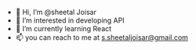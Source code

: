 - 👋 Hi, I’m @sheetal Joisar
- 👀 I’m interested in developing API
- 🌱 I’m currently learning React
- 📫 you can reach to me at s.sheetaljoisar@gmail.com


